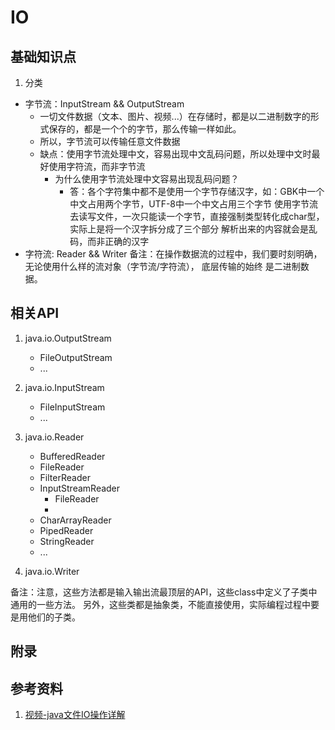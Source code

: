 # IO

## 基础知识点

1. 分类
- 字节流：InputStream && OutputStream
    + 一切文件数据（文本、图片、视频...）在存储时，都是以二进制数字的形式保存的，都是一个个的字节，那么传输一样如此。
    + 所以，字节流可以传输任意文件数据
    + 缺点：使用字节流处理中文，容易出现中文乱码问题，所以处理中文时最好使用字符流，而非字节流
        - 为什么使用字节流处理中文容易出现乱码问题？
            * 答：各个字符集中都不是使用一个字节存储汉字，如：GBK中一个中文占用两个字节，UTF-8中一个中文占用三个字节
            使用字节流去读写文件，一次只能读一个字节，直接强制类型转化成char型，实际上是将一个汉字拆分成了三个部分
            解析出来的内容就会是乱码，而非正确的汉字
- 字符流: Reader && Writer
备注：在操作数据流的过程中，我们要时刻明确，无论使用什么样的流对象（字节流/字符流），
       底层传输的始终 是二进制数据。

## 相关API

1. java.io.OutputStream
    * FileOutputStream
    * ...
2. java.io.InputStream
    * FileInputStream
    * ...
3. java.io.Reader
    * BufferedReader
    * FileReader
    * FilterReader
    * InputStreamReader
        + FileReader
        + 
    * CharArrayReader
    * PipedReader
    * StringReader
    * ...
    
4. java.io.Writer

备注：注意，这些方法都是输入输出流最顶层的API，这些class中定义了子类中通用的一些方法。
另外，这些类都是抽象类，不能直接使用，实际编程过程中要是用他们的子类。

## 附录

## 参考资料

1. [视频-java文件IO操作详解](https://www.bilibili.com/video/BV1U4411V7rq?p=41&spm_id_from=pageDriver)